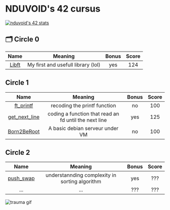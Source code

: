 # NDUVOID's 42 cursus
[![nduvoid's 42 stats](https://badge.mediaplus.ma/blue/nduvoid?1337Badge=off&UM6P=off)](https://github.com/oakoudad/badge42)

## 🗂️ Circle 0
|								Name								|				Meaning					|Bonus	|Score|
|:-----------------------------------------------------------------:|:-------------------------------------:|:-----:|:-----:|
| [Libft](https://github.com/Chahalor/40-to-home/tree/main/libft)	| My first and usefull library (lol)	| yes	| 124 |

## Circle 1
|										Name													|						Meaning							|Bonus	|Score|
|:---------------------------------------------------------------------------------------------:|:-----------------------------------------------------:|:-----:|:---:|
| [ft_printf](https://github.com/Chahalor/40-to-home/tree/main/circle-1/ft_printf)				| recoding the printf function							| no	| 100 |
| [get_next_line](https://github.com/Chahalor/40-to-home/tree/main/circle-1/get_next_line)		| coding a function that read an fd until the next line	| yes	| 125 |
| [Born2BeRoot](https://github.com/Chahalor/40-to-home/tree/main/circle-1/Born2BeRoot)			| A basic debian serveur under VM						| no	| 100 |

## Circle 2
|									Name												|					Meaning							|Bonus	|Score|
|:-------------------------------------------------------------------------------------:|:-------------------------------------------------:|:-----:|:---:|
| [push_swap](https://github.com/Chahalor/40-to-home/tree/main/circle-2/push_swap)		| understannding complexity in sorting algorithm	| yes	| ??? |
| ... | ... | ??? | ??? |

![trauma gif](https://media1.tenor.com/m/KfL05fPVK-4AAAAd/war-vietnam.gif)
